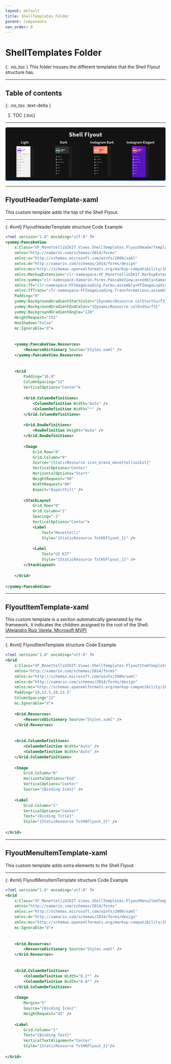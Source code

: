 ```yaml
---
layout: default
title: ShellTemplates Folder
parent: Components
nav_order: 8
---
```


# ShellTemplates Folder
{: .no_toc }
This folder houses the different templates that the Shell Flyout structure has.

---
## Table of contents
{: .no_toc .text-delta }

1. TOC
{:toc}

---

<a href="https://raw.githubusercontent.com/MonettelliUIKIT/monettelliuikit.github.io/master/assets/images/ShellFlyout.png" data-fancybox><img src="https://raw.githubusercontent.com/MonettelliUIKIT/monettelliuikit.github.io/master/assets/images/ShellFlyout.png" /></a>

---

## FlyoutHeaderTemplate-xaml

This custom template adds the top of the Shell Flyout.

---
 {: #xml}
FlyoutHeaderTemplate structure Code Example

```xml
<?xml version="1.0" encoding="utf-8" ?>
<yummy:PancakeView
    x:Class="XF_MonettelliUIKIT.Views.ShellTemplates.FlyoutHeaderTemplate"
    xmlns="http://xamarin.com/schemas/2014/forms"
    xmlns:x="http://schemas.microsoft.com/winfx/2009/xaml"
    xmlns:d="http://xamarin.com/schemas/2014/forms/design"
    xmlns:mc="http://schemas.openxmlformats.org/markup-compatibility/2006"
    xmlns:MarkupExtension="clr-namespace:XF_MonettelliUIKIT.MarkupExtension;assembly=XF_MonettelliUIKIT"
    xmlns:yummy="clr-namespace:Xamarin.Forms.PancakeView;assembly=Xamarin.Forms.PancakeView"
    xmlns:ff="clr-namespace:FFImageLoading.Forms;assembly=FFImageLoading.Forms"
    xmlns:ffTrans="clr-namespace:FFImageLoading.Transformations;assembly=FFImageLoading.Transformations"
    Padding="0"
    yummy:BackgroundGradientStartColor="{DynamicResource colStartSurf3}"
    yummy:BackgroundGradientEndColor="{DynamicResource colEndSurf3}"
    yummy:BackgroundGradientAngle="120"
    HeightRequest="152"
    HasShadow="False"
    mc:Ignorable="d">


    <yummy:PancakeView.Resources>
        <ResourceDictionary Source="Styles.xaml" />
    </yummy:PancakeView.Resources>


    <Grid
        Padding="16,0"
        ColumnSpacing="13"
        VerticalOptions="Center">

        <Grid.ColumnDefinitions>
            <ColumnDefinition Width="Auto" />
            <ColumnDefinition Width="*" />
        </Grid.ColumnDefinitions>

        <Grid.RowDefinitions>
            <RowDefinition Height="Auto" />
        </Grid.RowDefinitions>

        <Image
            Grid.Row="0"
            Grid.Column="0"
            Source="{StaticResource icon_brand_monettelliuikit}"
            VerticalOptions="Center"
            HorizontalOptions="Start"
            HeightRequest="90"
            WidthRequest="90"
            Aspect="AspectFill" />

        <StackLayout
            Grid.Row="0"
            Grid.Column="1"
            Spacing="-2"
            VerticalOptions="Center">
            <Label
                Text="Monettelli"
                Style="{StaticResource TxtH5Flyout_1}" />

            <Label
                Text="UI KIT"
                Style="{StaticResource TxtH5Flyout_1}" />
        </StackLayout>

    </Grid>

</yummy:PancakeView>
```

---

## FlyoutItemTemplate-xaml

This custom template is a section automatically generated by the framework, it indicates the children assigned to the root of the Shell. <a href="http://alejandroruizvarela.blogspot.com/2019/02/mes-xamarin-enamorate-de-xamarinforms.html" target="_blank">(Alejandro Ruiz Varela, Microsoft MVP)</a>

---
 {: #xml}
FlyoutItemTemplate structure Code Example

```xml
<?xml version="1.0" encoding="utf-8" ?>
<Grid
    x:Class="XF_MonettelliUIKIT.Views.ShellTemplates.FlyoutItemTemplate"
    xmlns="http://xamarin.com/schemas/2014/forms"
    xmlns:x="http://schemas.microsoft.com/winfx/2009/xaml"
    xmlns:d="http://xamarin.com/schemas/2014/forms/design"
    xmlns:mc="http://schemas.openxmlformats.org/markup-compatibility/2006"
    Padding="18,13.5,10,13.5"
    ColumnSpacing="12"
    mc:Ignorable="d">
  
    <Grid.Resources>
        <ResourceDictionary Source="Styles.xaml" />
    </Grid.Resources>


    <Grid.ColumnDefinitions>
        <ColumnDefinition Width="Auto" />
        <ColumnDefinition Width="Auto" />
    </Grid.ColumnDefinitions>

    <Image
        Grid.Column="0"
        HorizontalOptions="End"
        VerticalOptions="Center"
        Source="{Binding Icon}" />

    <Label
        Grid.Column="1"
        VerticalOptions="Center"
        Text="{Binding Title}"
        Style="{StaticResource TxtH6Flyout_2}" />

</Grid>
```

---

## FlyoutMenuItemTemplate-xaml

This custom template adds extra elements to the Shell Flyout.

---
 {: #xml}
FlyoutMenuItemTemplate structure Code Example

```xml
<?xml version="1.0" encoding="utf-8" ?>
<Grid
    x:Class="XF_MonettelliUIKIT.Views.ShellTemplates.FlyoutMenuItemTemplate"
    xmlns="http://xamarin.com/schemas/2014/forms"
    xmlns:x="http://schemas.microsoft.com/winfx/2009/xaml"
    xmlns:d="http://xamarin.com/schemas/2014/forms/design"
    xmlns:mc="http://schemas.openxmlformats.org/markup-compatibility/2006"
    mc:Ignorable="d">


    <Grid.Resources>
        <ResourceDictionary Source="Styles.xaml" />
    </Grid.Resources>


    <Grid.ColumnDefinitions>
        <ColumnDefinition Width="0.2*" />
        <ColumnDefinition Width="0.8*" />
    </Grid.ColumnDefinitions>

    <Image
        Margin="5"
        Source="{Binding Icon}"
        HeightRequest="45" />

    <Label
        Grid.Column="1"
        Text="{Binding Text}"
        VerticalTextAlignment="Center"
        Style="{StaticResource TxtH6Flyout_2}"/>

</Grid>
```
